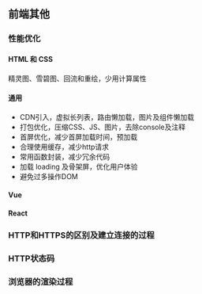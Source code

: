## 前端其他

### 性能优化

#### HTML 和 CSS

精灵图、雪碧图、回流和重绘，少用计算属性

#### 通用

- CDN引入，虚拟长列表，路由懒加载，图片及组件懒加载
- 打包优化，压缩CSS、JS、图片，去除console及注释
- 首屏优化，减少首屏加载时间，预加载
- 合理使用缓存，减少http请求
- 常用函数封装，减少冗余代码
- 加载 loading 及骨架屏，优化用户体验
- 避免过多操作DOM

#### Vue

#### React

### HTTP和HTTPS的区别及建立连接的过程

### HTTP状态码

### 浏览器的渲染过程